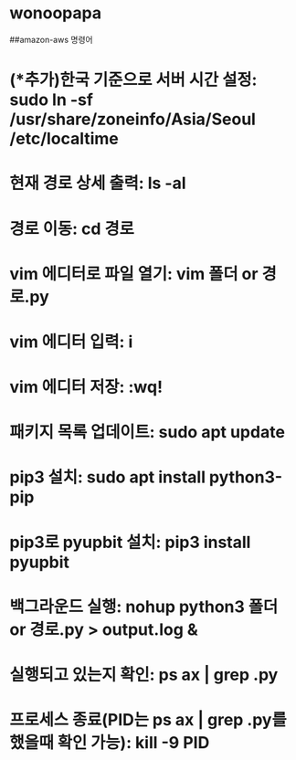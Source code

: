 # wonoopapa
##amazon-aws 명령어
# (*추가)한국 기준으로 서버 시간 설정: sudo ln -sf /usr/share/zoneinfo/Asia/Seoul /etc/localtime
# 현재 경로 상세 출력: ls -al
# 경로 이동: cd 경로
# vim 에디터로 파일 열기: vim 폴더 or 경로.py
# vim 에디터 입력:    i
# vim 에디터 저장:    :wq!
# 패키지 목록 업데이트: sudo apt update
# pip3 설치: sudo apt install python3-pip
# pip3로 pyupbit 설치: pip3 install pyupbit
# 백그라운드 실행: nohup python3 폴더 or 경로.py > output.log &
# 실행되고 있는지 확인: ps ax | grep .py
# 프로세스 종료(PID는 ps ax | grep .py를 했을때 확인 가능): kill -9 PID
